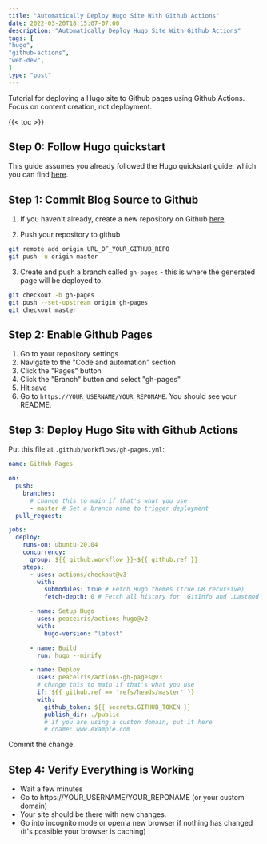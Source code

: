 ```yaml
---
title: "Automatically Deploy Hugo Site With Github Actions"
date: 2022-03-20T18:15:07-07:00
description: "Automatically Deploy Hugo Site With Github Actions"
tags: [
"hugo",
"github-actions",
"web-dev",
]
type: "post"
---
```


Tutorial for deploying a Hugo site to Github pages using Github Actions. Focus on content creation, not deployment.

<!--more-->

{{< toc >}}

## Step 0: Follow Hugo quickstart

This guide assumes you already followed the Hugo quickstart guide, which you can find [here](https://gohugo.io/getting-started/quick-start/).

## Step 1: Commit Blog Source to Github

1) If you haven't already, create a new repository on Github [here](https://github.com/new).

2) Push your repository to github
```bash
git remote add origin URL_OF_YOUR_GITHUB_REPO
git push -u origin master
```

3) Create and push a branch called `gh-pages` - this is where the generated page will be deployed to.

```bash
git checkout -b gh-pages   
git push --set-upstream origin gh-pages
git checkout master
```

## Step 2: Enable Github Pages

1) Go to your repository settings
2) Navigate to the "Code and automation" section
3) Click the "Pages" button
4) Click the "Branch" button and select "gh-pages"
5) Hit save
6) Go to `https://YOUR_USERNAME/YOUR_REPONAME`. You should see your README.

## Step 3: Deploy Hugo Site with Github Actions 

Put this file at `.github/workflows/gh-pages.yml`:

```.github/workflows/gh-pages.yml
name: GitHub Pages

on:
  push:
    branches:
      # change this to main if that's what you use
      - master # Set a branch name to trigger deployment
  pull_request:

jobs:
  deploy:
    runs-on: ubuntu-20.04
    concurrency:
      group: ${{ github.workflow }}-${{ github.ref }}
    steps:
      - uses: actions/checkout@v3
        with:
          submodules: true # Fetch Hugo themes (true OR recursive)
          fetch-depth: 0 # Fetch all history for .GitInfo and .Lastmod

      - name: Setup Hugo
        uses: peaceiris/actions-hugo@v2
        with:
          hugo-version: "latest"

      - name: Build
        run: hugo --minify

      - name: Deploy
        uses: peaceiris/actions-gh-pages@v3
        # change this to main if that's what you use
        if: ${{ github.ref == 'refs/heads/master' }}
        with:
          github_token: ${{ secrets.GITHUB_TOKEN }}
          publish_dir: ./public
          # if you are using a custon domain, put it here
          # cname: www.example.com
```

Commit the change.

## Step 4: Verify Everything is Working

* Wait a few minutes
* Go to https://YOUR_USERNAME/YOUR_REPONAME (or your custom domain)
* Your site should be there with new changes.
* Go into incognito mode or open a new browser if nothing has changed (it's possible your browser is caching)
